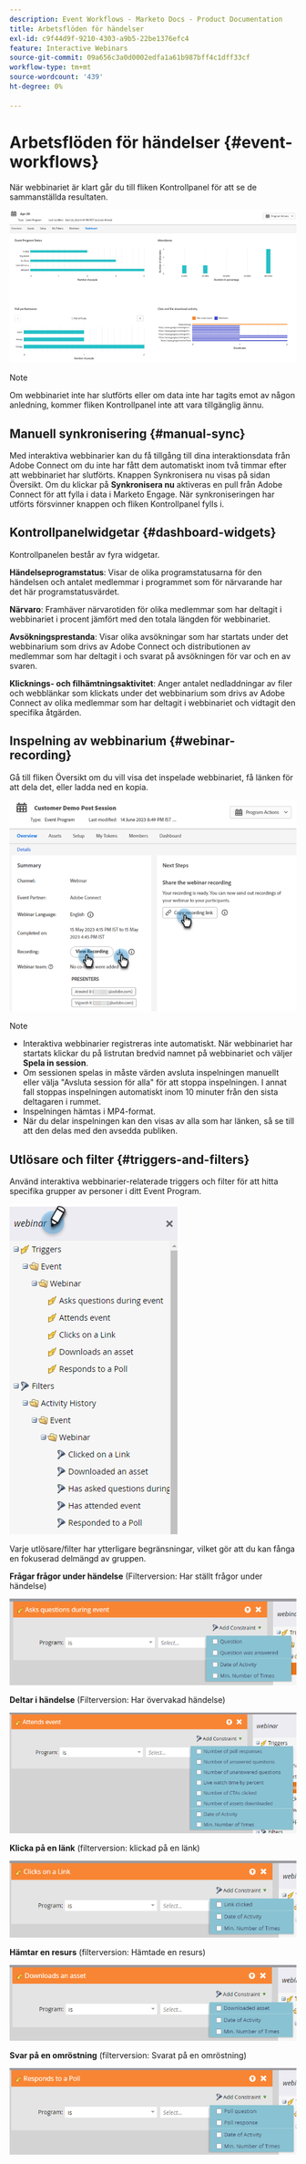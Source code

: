 ```yaml
---
description: Event Workflows - Marketo Docs - Product Documentation
title: Arbetsflöden för händelser
exl-id: c9f44d9f-9210-4303-a9b5-22be1376efc4
feature: Interactive Webinars
source-git-commit: 09a656c3a0d0002edfa1a61b987bff4c1dff33cf
workflow-type: tm+mt
source-wordcount: '439'
ht-degree: 0%

---
```


# Arbetsflöden för händelser {#event-workflows}

När webbinariet är klart går du till fliken Kontrollpanel för att se de sammanställda resultaten.

![](assets/event-workflows-1.png)

>[!NOTE]
>
>Om webbinariet inte har slutförts eller om data inte har tagits emot av någon anledning, kommer fliken Kontrollpanel inte att vara tillgänglig ännu.

## Manuell synkronisering {#manual-sync}

Med interaktiva webbinarier kan du få tillgång till dina interaktionsdata från Adobe Connect om du inte har fått dem automatiskt inom två timmar efter att webbinariet har slutförts. Knappen Synkronisera nu visas på sidan Översikt. Om du klickar på **Synkronisera nu** aktiveras en pull från Adobe Connect för att fylla i data i Marketo Engage. När synkroniseringen har utförts försvinner knappen och fliken Kontrollpanel fylls i.

## Kontrollpanelwidgetar {#dashboard-widgets}

Kontrollpanelen består av fyra widgetar.

**Händelseprogramstatus**: Visar de olika programstatusarna för den händelsen och antalet medlemmar i programmet som för närvarande har det här programstatusvärdet.

**Närvaro**: Framhäver närvarotiden för olika medlemmar som har deltagit i webbinariet i procent jämfört med den totala längden för webbinariet.

**Avsökningsprestanda**: Visar olika avsökningar som har startats under det webbinarium som drivs av Adobe Connect och distributionen av medlemmar som har deltagit i och svarat på avsökningen för var och en av svaren.

**Klicknings- och filhämtningsaktivitet**: Anger antalet nedladdningar av filer och webblänkar som klickats under det webbinarium som drivs av Adobe Connect av olika medlemmar som har deltagit i webbinariet och vidtagit den specifika åtgärden.

## Inspelning av webbinarium {#webinar-recording}

Gå till fliken Översikt om du vill visa det inspelade webbinariet, få länken för att dela det, eller ladda ned en kopia.

![](assets/event-workflows-2.png)

>[!NOTE]
>
>* Interaktiva webbinarier registreras inte automatiskt. När webbinariet har startats klickar du på listrutan bredvid namnet på webbinariet och väljer **Spela in session**.
>* Om sessionen spelas in måste värden avsluta inspelningen manuellt eller välja &quot;Avsluta session för alla&quot; för att stoppa inspelningen. I annat fall stoppas inspelningen automatiskt inom 10 minuter från den sista deltagaren i rummet.
>* Inspelningen hämtas i MP4-format.
>* När du delar inspelningen kan den visas av alla som har länken, så se till att den delas med den avsedda publiken.

## Utlösare och filter {#triggers-and-filters}

Använd interaktiva webbinarier-relaterade triggers och filter för att hitta specifika grupper av personer i ditt Event Program.

![](assets/event-workflows-3.png)

Varje utlösare/filter har ytterligare begränsningar, vilket gör att du kan fånga en fokuserad delmängd av gruppen.

**Frågar frågor under händelse** (Filterversion: Har ställt frågor under händelse)

![](assets/event-workflows-4.png)

**Deltar i händelse** (Filterversion: Har övervakad händelse)

![](assets/event-workflows-5.png)

**Klicka på en länk** (filterversion: klickad på en länk)

![](assets/event-workflows-6.png)

**Hämtar en resurs** (filterversion: Hämtade en resurs)

![](assets/event-workflows-7.png)

**Svar på en omröstning** (filterversion: Svarat på en omröstning)

![](assets/event-workflows-8.png)
